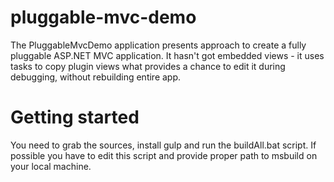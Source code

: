 # pluggable-mvc-demo
The PluggableMvcDemo application presents approach to create a fully pluggable ASP.NET MVC application. It hasn't got embedded views - it uses tasks to copy plugin views what provides a chance to edit it during debugging, without rebuilding entire app.

# Getting started
You need to grab the sources, install gulp and run the buildAll.bat script. If possible you have to edit this script and provide proper path to msbuild on your local machine.
